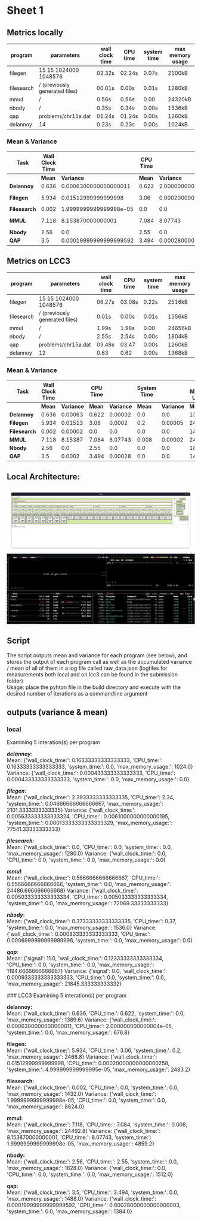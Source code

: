 # Sheet 1

## Metrics locally

| program    | parameters                     | wall clock time | CPU time | system time | max memory usage |
|------------|--------------------------------|-----------------|----------|-------------|------------------|
| filegen    | 15 15 1024000 1048576          | 02.32s          | 02.24s   | 0.07s       | 2100kB           |
| filesearch | / (previously generated files) | 00.01s          | 0.00s    | 0.01s       | 1280kB           |
| mmul       | /                              | 0.56s           | 0.56s    | 0.00        | 24320kB          |
| nbody      | /                              | 0.35s           | 0.34s    | 0.00s       | 1536kB           |
| qap        | problems/chr15a.dat            | 01.24s          | 01.24s   | 0.00s       | 1260kB           |
| delannoy   | 14                             | 0.23s           | 0.23s    | 0.00s       | 1024kB           |


### Mean & Variance
| Task           | Wall Clock Time |                        | CPU Time |                        | System Time |                        | Max Memory Usage |              |
|----------------|-----------------|------------------------|----------|------------------------|-------------|------------------------|------------------|--------------|
|                | **Mean**        | **Variance**           | **Mean** | **Variance**           | **Mean**    | **Variance**           | **Mean**         | **Variance** |
| **Delannoy**   | 0.636           | 0.0006300000000000011  | 0.622    | 2.000000000000004e-05  | 0.0         | 0.0                    | 1389.6           | 676.8        |
| **Filegen**    | 5.934           | 0.01512999999999998    | 3.06     | 0.00020000000000000258 | 0.2         | 4.999999999999995e-05  | 2468.8           | 2483.2       |
| **Filesearch** | 0.002           | 1.9999999999999998e-05 | 0.0      | 0.0                    | 0.0         | 0.0                    | 1432.0           | 8624.0       |
| **MMUL**       | 7.118           | 8.153870000000001      | 7.084    | 8.07743                | 0.008       | 1.9999999999999998e-05 | 24492.8          | 4859.2       |
| **Nbody**      | 2.56            | 0.0                    | 2.55     | 0.0                    | 0.0         | 0.0                    | 1828.0           | 1512.0       |
| **QAP**        | 3.5             | 0.00019999999999999592 | 3.494    | 0.00028000000000000003 | 0.0         | 0.0                    | 1488.0           | 1384.0       |



## Metrics on LCC3
| program    | parameters                     | wall clock time | CPU time | system time | max memory usage |
|------------|--------------------------------|-----------------|----------|-------------|------------------|
| filegen    | 15 15 1024000 1048576          | 06.27s          | 03.08s   | 0.22s       | 2516kB           |
| filesearch | / (previously generated files) | 0.01s           | 0.00s    | 0.01s       | 1556kB           |
| mmul       | /                              | 1.99s           | 1.98s    | 0.00        | 24656kB          |
| nbody      | /                              | 2.55s           | 2.54s    | 0.00s       | 1804kB           |
| qap        | problems/chr15a.dat            | 03.48s          | 03.47    | 0.00s       | 1260kB           |
| delannoy   | 12                             | 0.63            | 0.62     | 0.00s       | 1368kB           |


### Mean & Variance
| Task           | Wall Clock Time |              | CPU Time |              | System Time |              | Max Memory Usage |              |
|----------------|-----------------|--------------|----------|--------------|-------------|--------------|------------------|--------------|
|                | **Mean**        | **Variance** | **Mean** | **Variance** | **Mean**    | **Variance** | **Mean**         | **Variance** |
| **Delannoy**   | 0.636           | 0.00063      | 0.622    | 0.00002      | 0.0         | 0.0          | 1389.6           | 676.8        |
| **Filegen**    | 5.934           | 0.01513      | 3.06     | 0.0002       | 0.2         | 0.00005      | 2468.8           | 2483.2       |
| **Filesearch** | 0.002           | 0.00002      | 0.0      | 0.0          | 0.0         | 0.0          | 1432.0           | 8624.0       |
| **MMUL**       | 7.118           | 8.15387      | 7.084    | 8.07743      | 0.008       | 0.00002      | 24492.8          | 4859.2       |
| **Nbody**      | 2.56            | 0.0          | 2.55     | 0.0          | 0.0         | 0.0          | 1828.0           | 1512.0       |
| **QAP**        | 3.5             | 0.0002       | 3.494    | 0.00028      | 0.0         | 0.0          | 1488.0           | 1384.0       |

<div style="page-break-after: always;"></div>

## Local Architecture:
![lstopo](image.png)
![btop](image-1.png)


## Script 
The script outputs mean and variance for each program (see below), and stores the output of each program call as well as the accumulated variance / mean of all of them in a log file called raw_data.json  (logfiles for measurements both local and on lcc3 can be found in the submission folder)  
Usage: place the pyhton file in the build directory and execute with the desired number of iterations as a commandline argument

## outputs (variance & mean)
### local
Examining 5 interation(s) per program

***delannoy***:  
Mean: {'wall_clock_time:': 0.16333333333333333, 'CPU_time:': 0.16333333333333333, 'system_time:': 0.0, 'max_memory_usage:': 1024.0}
Variance: {'wall_clock_time:': 0.000433333333333333, 'CPU_time:': 0.000433333333333333, 'system_time:': 0.0, 'max_memory_usage:': 0.0}


***filegen***:  
Mean: {'wall_clock_time:': 2.3933333333333335, 'CPU_time:': 2.34, 'system_time:': 0.04666666666666667, 'max_memory_usage:': 2101.3333333333335}
Variance: {'wall_clock_time:': 0.005633333333333324, 'CPU_time:': 0.0061000000000000195, 'system_time:': 0.00013333333333333329, 'max_memory_usage:': 77541.33333333333}


***filesearch***:  
Mean: {'wall_clock_time:': 0.0, 'CPU_time:': 0.0, 'system_time:': 0.0, 'max_memory_usage:': 1280.0}
Variance: {'wall_clock_time:': 0.0, 'CPU_time:': 0.0, 'system_time:': 0.0, 'max_memory_usage:': 0.0}


***mmul***:  
Mean: {'wall_clock_time:': 0.5666666666666667, 'CPU_time:': 0.5566666666666666, 'system_time:': 0.0, 'max_memory_usage:': 24486.666666666668}
Variance: {'wall_clock_time:': 0.005033333333333334, 'CPU_time:': 0.005033333333333334, 'system_time:': 0.0, 'max_memory_usage:': 72069.33333333333}


***nbody***:  
Mean: {'wall_clock_time:': 0.37333333333333335, 'CPU_time:': 0.37, 'system_time:': 0.0, 'max_memory_usage:': 1536.0}
Variance: {'wall_clock_time:': 0.000833333333333333, 'CPU_time:': 0.0006999999999999996, 'system_time:': 0.0, 'max_memory_usage:': 0.0}


***qap***:  
Mean: {'signal': 11.0, 'wall_clock_time:': 0.12333333333333334, 'CPU_time:': 0.0, 'system_time:': 0.0, 'max_memory_usage:': 1194.6666666666667}
Variance: {'signal': 0.0, 'wall_clock_time:': 0.0009333333333333333, 'CPU_time:': 0.0, 'system_time:': 0.0, 'max_memory_usage:': 21845.333333333332}


<div style="page-break-after: always;"></div>
### LCC3
Examining 5 interation(s) per program

**delannoy:**  
Mean: {'wall_clock_time:': 0.636, 'CPU_time:': 0.622, 'system_time:': 0.0, 'max_memory_usage:': 1389.6}
Variance: {'wall_clock_time:': 0.0006300000000000011, 'CPU_time:': 2.000000000000004e-05, 'system_time:': 0.0, 'max_memory_usage:': 676.8}


**filegen:**    
Mean: {'wall_clock_time:': 5.934, 'CPU_time:': 3.06, 'system_time:': 0.2, 'max_memory_usage:': 2468.8}
Variance: {'wall_clock_time:': 0.01512999999999998, 'CPU_time:': 0.00020000000000000258, 'system_time:': 4.999999999999995e-05, 'max_memory_usage:': 2483.2}


**filesearch:**  
Mean: {'wall_clock_time:': 0.002, 'CPU_time:': 0.0, 'system_time:': 0.0, 'max_memory_usage:': 1432.0}
Variance: {'wall_clock_time:': 1.9999999999999998e-05, 'CPU_time:': 0.0, 'system_time:': 0.0, 'max_memory_usage:': 8624.0}


**mmul:**  
Mean: {'wall_clock_time:': 7.118, 'CPU_time:': 7.084, 'system_time:': 0.008, 'max_memory_usage:': 24492.8}
Variance: {'wall_clock_time:': 8.153870000000001, 'CPU_time:': 8.07743, 'system_time:': 1.9999999999999998e-05, 'max_memory_usage:': 4859.2}


**nbody:**  
Mean: {'wall_clock_time:': 2.56, 'CPU_time:': 2.55, 'system_time:': 0.0, 'max_memory_usage:': 1828.0}
Variance: {'wall_clock_time:': 0.0, 'CPU_time:': 0.0, 'system_time:': 0.0, 'max_memory_usage:': 1512.0}


**qap:**  
Mean: {'wall_clock_time:': 3.5, 'CPU_time:': 3.494, 'system_time:': 0.0, 'max_memory_usage:': 1488.0}
Variance: {'wall_clock_time:': 0.00019999999999999592, 'CPU_time:': 0.00028000000000000003, 'system_time:': 0.0, 'max_memory_usage:': 1384.0}

